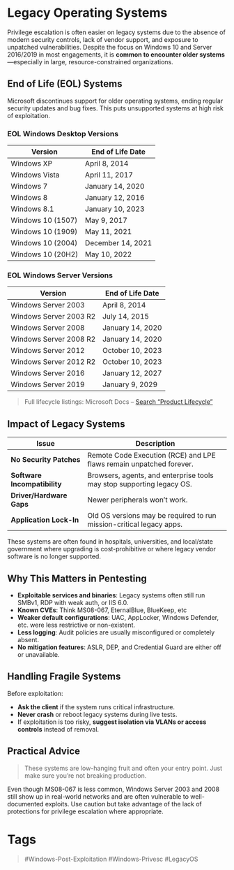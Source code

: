 # Legacy Operating Systems

Privilege escalation is often easier on legacy systems due to the absence of modern security controls, lack of vendor support, and exposure to unpatched vulnerabilities. Despite the focus on Windows 10 and Server 2016/2019 in most engagements, it is **common to encounter older systems**—especially in large, resource-constrained organizations.
## End of Life (EOL) Systems

Microsoft discontinues support for older operating systems, ending regular security updates and bug fixes. This puts unsupported systems at high risk of exploitation.
### EOL Windows Desktop Versions

| Version           | End of Life Date  |
| ----------------- | ----------------- |
| Windows XP        | April 8, 2014     |
| Windows Vista     | April 11, 2017    |
| Windows 7         | January 14, 2020  |
| Windows 8         | January 12, 2016  |
| Windows 8.1       | January 10, 2023  |
| Windows 10 (1507) | May 9, 2017       |
| Windows 10 (1909) | May 11, 2021      |
| Windows 10 (2004) | December 14, 2021 |
| Windows 10 (20H2) | May 10, 2022      |
### EOL Windows Server Versions

| Version                | End of Life Date |
| ---------------------- | ---------------- |
| Windows Server 2003    | April 8, 2014    |
| Windows Server 2003 R2 | July 14, 2015    |
| Windows Server 2008    | January 14, 2020 |
| Windows Server 2008 R2 | January 14, 2020 |
| Windows Server 2012    | October 10, 2023 |
| Windows Server 2012 R2 | October 10, 2023 |
| Windows Server 2016    | January 12, 2027 |
| Windows Server 2019    | January 9, 2029  |

> Full lifecycle listings: Microsoft Docs – [Search “Product Lifecycle”](https://learn.microsoft.com/en-us/lifecycle/)
## Impact of Legacy Systems

| Issue                        | Description                                                           |
| ---------------------------- | --------------------------------------------------------------------- |
| **No Security Patches**      | Remote Code Execution (RCE) and LPE flaws remain unpatched forever.   |
| **Software Incompatibility** | Browsers, agents, and enterprise tools may stop supporting legacy OS. |
| **Driver/Hardware Gaps**     | Newer peripherals won’t work.                                         |
| **Application Lock-In**      | Old OS versions may be required to run mission-critical legacy apps.  |
These systems are often found in hospitals, universities, and local/state government where upgrading is cost-prohibitive or where legacy vendor software is no longer supported.
## Why This Matters in Pentesting

- **Exploitable services and binaries**: Legacy systems often still run SMBv1, RDP with weak auth, or IIS 6.0.
- **Known CVEs**: Think MS08-067, EternalBlue, BlueKeep, etc
- **Weaker default configurations**: UAC, AppLocker, Windows Defender, etc. were less restrictive or non-existent.
- **Less logging**: Audit policies are usually misconfigured or completely absent.
- **No mitigation features**: ASLR, DEP, and Credential Guard are either off or unavailable.
## Handling Fragile Systems

Before exploitation:

- **Ask the client** if the system runs critical infrastructure.    
- **Never crash** or reboot legacy systems during live tests.
- If exploitation is too risky, **suggest isolation via VLANs or access controls** instead of removal.
## Practical Advice

> These systems are low-hanging fruit and often your entry point. Just make sure you’re not breaking production.

Even though MS08-067 is less common, Windows Server 2003 and 2008 still show up in real-world networks and are often vulnerable to well-documented exploits. Use caution but take advantage of the lack of protections for privilege escalation where appropriate.
# Tags
> #Windows-Post-Exploitation #Windows-Privesc #LegacyOS